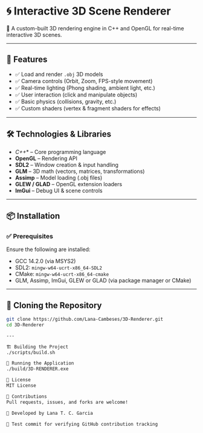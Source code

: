 # 🌀 Interactive 3D Scene Renderer

🚀 A custom-built 3D rendering engine in C++ and OpenGL for real-time interactive 3D scenes.

---

## 🌟 Features

- ✅ Load and render `.obj` 3D models  
- ✅ Camera controls (Orbit, Zoom, FPS-style movement)  
- ✅ Real-time lighting (Phong shading, ambient light, etc.)  
- ✅ User interaction (click and manipulate objects)  
- ✅ Basic physics (collisions, gravity, etc.)  
- ✅ Custom shaders (vertex & fragment shaders for effects)  

---

## 🛠️ Technologies & Libraries

- *C++** – Core programming language  
- **OpenGL** – Rendering API  
- **SDL2** – Window creation & input handling  
- **GLM** – 3D math (vectors, matrices, transformations)  
- **Assimp** – Model loading (.obj files)  
- **GLEW / GLAD** – OpenGL extension loaders  
- **ImGui** – Debug UI & scene controls  

---

## 📦 Installation

### ✅ Prerequisites
Ensure the following are installed:

- GCC 14.2.0 (via MSYS2)
- SDL2: `mingw-w64-ucrt-x86_64-SDL2`
- CMake: `mingw-w64-ucrt-x86_64-cmake`
- GLM, Assimp, ImGui, GLEW or GLAD (via package manager or CMake)

---

## 🚧 Cloning the Repository

```bash
git clone https://github.com/Lana-Cambeses/3D-Renderer.git
cd 3D-Renderer

---

🏗️ Building the Project
./scripts/build.sh

🚀 Running the Application
./build/3D-RENDERER.exe

📜 License
MIT License

🤝 Contributions
Pull requests, issues, and forks are welcome!

🎨 Developed by Lana T. C. Garcia

🧪 Test commit for verifying GitHub contribution tracking